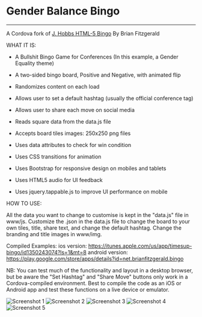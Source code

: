 # Gender Balance Bingo

---
A Cordova fork of [J. Hobbs HTML-5 Bingo](https://github.com/jeffehobbs/HTML5-bingo)
By Brian Fitzgerald


WHAT IT IS:

* A Bullshit Bingo Game for Conferences (In this example, a Gender Equality theme)
* A two-sided bingo board, Positive and Negative, with animated flip
* Randomizes content on each load
* Allows user to set a default hashtag (usually the official conference tag)
* Allows user to share each move on social media 

* Reads square data from the data.js file
* Accepts board tiles images: 250x250 png files
* Uses data attributes to check for win condition
* Uses CSS transitions for animation
* Uses Bootstrap for responsive design on mobiles and tablets
* Uses HTML5 audio for UI feedback
* Uses jquery.tappable.js to improve UI performance on mobile

HOW TO USE:

All the data you want to change to customise is kept in the "data.js" file in www/js. Customize the .json in the data.js file to change the board to your own tiles, 
title, share text, and change the default hashtag.  Change the branding and title images in www/img.

Compiled Examples:
ios version: https://itunes.apple.com/us/app/timesup-bingo/id1350243074?ls=1&mt=8
android version: https://play.google.com/store/apps/details?id=net.brianfitzgerald.bingo

NB:
You can test much of the functionality and layout in a desktop browser, but be aware the "Set Hashtag" and "Share Move" buttons 
only work in a Cordova-compiled environment. Best to compile the code as an iOS or Android app and test these functions on a 
live device or emulator. 

![Screenshot 1](https://github.com/Brianfit/bingo-plus/blob/master/screenshots/1.png?raw=true)
![Screenshot 2](https://github.com/Brianfit/bingo-plus/blob/master/screenshots/2.png?raw=true)
![Screenshot 3](https://github.com/Brianfit/bingo-plus/blob/master/screenshots/3.png?raw=true)
![Screenshot 4](https://github.com/Brianfit/bingo-plus/blob/master/screenshots/4.png?raw=true)
![Screenshot 5](https://github.com/Brianfit/bingo-plus/blob/master/screenshots/5.png?raw=true)

